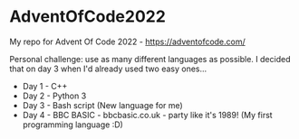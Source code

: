 # AdventOfCode2022

My repo for Advent Of Code 2022 - https://adventofcode.com/

Personal challenge: use as many different languages as possible. I decided that on day 3 when I'd already used two easy ones...

+ Day 1 - C++
+ Day 2 - Python 3
+ Day 3 - Bash script (New language for me)
+ Day 4 - BBC BASIC - bbcbasic.co.uk - party like it's 1989! (My first programming language :D)
